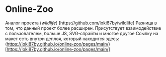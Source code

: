 # **Online-Zoo**
Аналог проекта (*wildlife*) [https://github.com/loki87by/wildlife]
Разница в том, что данный проект более расширен. Присутствует взаимодействие с пользователем, больше JS, SVG-спрайты и многое другое
Ссылку на макет есть внутри деплоя, который находится здесь: (https://loki87by.github.io/online-zoo/pages/main/) [https://loki87by.github.io/online-zoo/pages/main/]
